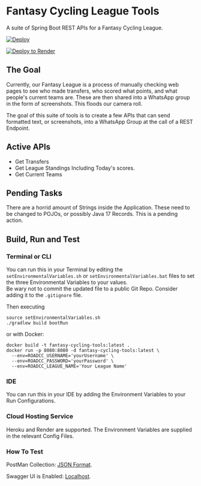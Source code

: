 # Fantasy Cycling League Tools

A suite of Spring Boot REST APIs for a Fantasy Cycling League.

[![Deploy](https://www.herokucdn.com/deploy/button.svg)](https://dashboard.heroku.com/new-app?template=https://github.com/lukegjpotter/FantasyCyclingLeagueTools)

[![Deploy to Render](https://render.com/images/deploy-to-render-button.svg)](https://render.com/deploy?repo=https://github.com/lukegjpotter/FantasyCyclingLeagueTools)

## The Goal

Currently, our Fantasy League is a process of manually checking web pages to see who made transfers, who scored what
points, and what people's current teams are. These are then shared into a WhatsApp group in the form of screenshots.
This floods our camera roll.

The goal of this suite of tools is to create a few APIs that can send formatted text, or screenshots, into a WhatsApp
Group at the call of a REST Endpoint.

## Active APIs

* Get Transfers
* Get League Standings Including Today's scores.
* Get Current Teams

## Pending Tasks

There are a horrid amount of Strings inside the Application. These need to be changed to POJOs, or possibly Java 17
Records. This is a pending action.

## Build, Run and Test

### Terminal or CLI

You can run this in your Terminal by editing the `setEnvironmentalVariables.sh` or `setEnvironmentalVariables.bat`
files to set the three Environmental Variables to your values.  
Be wary not to commit the updated file to a public Git Repo. Consider adding it to the `.gitignore` file.

Then executing

    source setEnvironmentalVariables.sh
    ./gradlew build bootRun

or with Docker:

    docker build -t fantasy-cycling-tools:latest .
    docker run -p 8080:8080 -d fantasy-cycling-tools:latest \
      --env=ROADCC_USERNAME='yourUsername' \
      --env=ROADCC_PASSWORD='yourPassword' \
      --env=ROADCC_LEAGUE_NAME='Your League Name'

### IDE

You can run this in your IDE by adding the Environment Variables to your Run Configurations.

### Cloud Hosting Service

Heroku and Render are supported. The Environment Variables are supplied in the relevant Config Files.

### How To Test

PostMan Collection: [JSON Format](https://www.getpostman.com/collections/6f8d705afefeb67c6aa8).

Swagger UI is Enabled: [Localhost](http://localhost:8080/swagger-ui/index.html#/).
